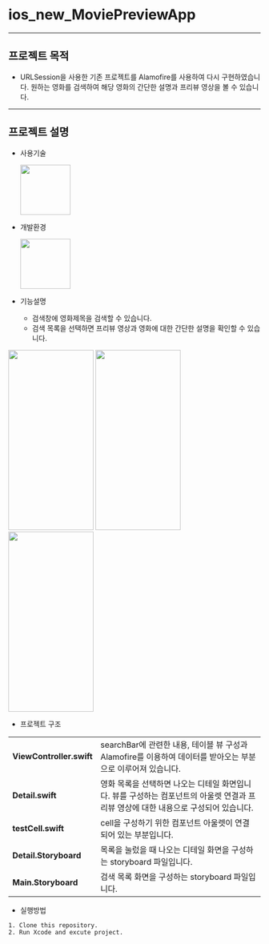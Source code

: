 # ios_new_MoviePreviewApp
---
## 프로젝트 목적
* URLSession을 사용한 기존 프로젝트를 Alamofire를 사용하여 다시 구현하였습니다.
원하는 영화를 검색하여 해당 영화의 간단한 설명과 프리뷰 영상을 볼 수 있습니다.
---
## 프로젝트 설명
* 사용기술


  <img src = "https://user-images.githubusercontent.com/82255206/221416181-33a9e911-05f4-424a-bbdb-f8530364e598.png" width="100" height="100"/>
  
* 개발환경


  <img src = "https://user-images.githubusercontent.com/82255206/221416207-0e80bf80-56a3-4911-99c2-9a04121bb8cb.png" width="100" height="100"/> 
 
* 기능설명  


  * 검색창에 영화제목을 검색할 수 있습니다.
  * 검색 목록을 선택하면 프리뷰 영상과 영화에 대한 간단한 설명을 확인할 수 있습니다.
  
 <img src = "https://user-images.githubusercontent.com/82255206/221648283-142d56a2-a456-4b7d-b71e-95f94969790d.png" width="170" height="360"/> <img src = "https://user-images.githubusercontent.com/82255206/221648251-61bcf2cc-2479-4a70-95ea-970f834bcc59.png" width="170" height="360"/> <img src = "https://user-images.githubusercontent.com/82255206/221648318-b67c15f8-e27f-4c97-9b3b-c55827be10e8.png" width="170" height="360"/>  

 * 프로젝트 구조  

<table>
<tbody>

<tr>
    <td><b>ViewController.swift</b></td>
<td> searchBar에 관련한 내용, 테이블 뷰 구성과 Alamofire를 이용하여 데이터를 받아오는 부분으로 이루어져 있습니다.</td>
</tr>

<tr>
    <td><b>Detail.swift</b></td>
<td>영화 목록을 선택하면 나오는 디테일 화면입니다. 뷰를 구성하는 컴포넌트의 아울렛 연결과 프리뷰 영상에 대한 내용으로 구성되어 있습니다.</td>
</tr>

<tr>
    <td><b>testCell.swift</b></td>
<td>cell을 구성하기 위한 컴포넌트 아울렛이 연결되어 있는 부분입니다.</td>
</tr>

<tr>
    <td><b>Detail.Storyboard</b></td>
<td>목록을 눌렀을 때 나오는 디테일 화면을 구성하는 storyboard 파일입니다.</td>
</tr>

<tr>
    <td><b>Main.Storyboard</b></td>
<td> 검색 목록 화면을 구성하는 storyboard 파일입니다.</td>
</tr>


</tbody>
</table>

* 실행방법  
```
1. Clone this repository.
2. Run Xcode and excute project.
```

